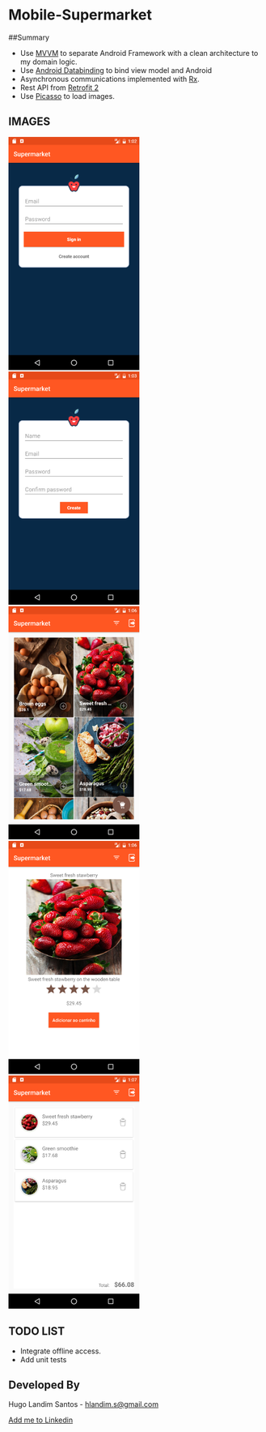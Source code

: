 # Mobile-Supermarket

##Summary
* Use [MVVM][1] to separate Android Framework with a clean architecture to my domain logic.
* Use [Android Databinding][3] to bind view model and Android
* Asynchronous communications implemented with [Rx][4].
* Rest API from [Retrofit 2][5]
* Use [Picasso][5] to load images.

IMAGES
---------
![alt Sign In](https://github.com/hlandim/Mobile-Supermarket/blob/master/screenshots/0-signIn.png)
![alt Sign Up](https://github.com/hlandim/Mobile-Supermarket/blob/master/screenshots/1-signUp.png)
![alt Products list](https://github.com/hlandim/Mobile-Supermarket/blob/master/screenshots/3-products.png)
![alt Product details](https://github.com/hlandim/Mobile-Supermarket/blob/master/screenshots/4-details.png)
![alt Cart](https://github.com/hlandim/Mobile-Supermarket/blob/master/screenshots/5-cart.png)



TODO LIST
---------

* Integrate offline access.
* Add unit tests

Developed By
------------

Hugo Landim Santos - <hlandim.s@gmail.com>

<a href="https://www.linkedin.com/in/hlandim">
  Add me to Linkedin
</a>
    
[1]: https://en.wikipedia.org/wiki/Model_View_ViewModel
[2]: https://developer.android.com/topic/libraries/data-binding/index.html
[3]: https://github.com/square/retrofit
[4]: https://github.com/ReactiveX/RxAndroid
[5]: https://github.com/square/picasso
